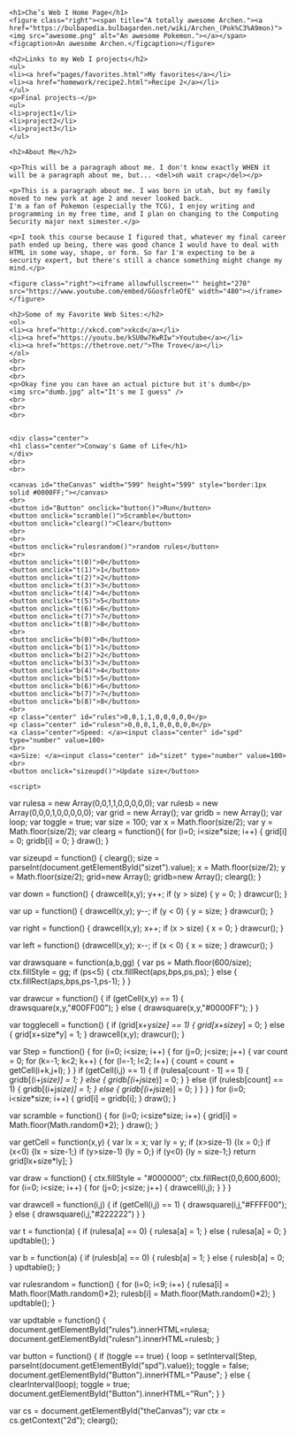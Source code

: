 <!DOCTYPE html>
<html lang="en">
<head>
	<meta charset="utf-8" />
	<link type="text/css" rel="stylesheet" href="home_page.css" />
	<title>Che's Web I Web Site</title>
</head>
<body>

	<h1>Che’s Web I Home Page</h1>
	<figure class="right"><span title="A totally awesome Archen."><a href="https://bulbapedia.bulbagarden.net/wiki/Archen_(Pok%C3%A9mon)"><img src="awesome.png" alt="An awesome Pokemon."></a></span><figcaption>An awesome Archen.</figcaption></figure>
		
	<h2>Links to my Web I projects</h2>
	<ul>
	<li><a href="pages/favorites.html">My favorites</a></li>
	<li><a href="homework/recipe2.html">Recipe 2</a></li>
	</ul>
	<p>Final projects-</p>
	<ul>
	<li>project1</li>
	<li>project2</li>
	<li>project3</li>
	</ul>
	
	<h2>About Me</h2>
	
	<p>This will be a paragraph about me. I don't know exactly WHEN it will be a paragraph about me, but... <del>oh wait crap</del></p>
	
	<p>This is a paragraph about me. I was born in utah, but my family moved to new york at age 2 and never looked back.
	I'm a fan of Pokemon (especially the TCG), I enjoy writing and programming in my free time, and I plan on changing to the Computing Security major next simester.</p>
	
	<p>I took this course because I figured that, whatever my final career path ended up being, there was good chance I would have to deal with HTML in some way, shape, or form. So far I'm expecting to be a security expert, but there's still a chance something might change my mind.</p>
	
	<figure class="right"><iframe allowfullscreen="" height="270" src="https://www.youtube.com/embed/GGosfrleOfE" width="480"></iframe></figure>
		
	<h2>Some of my Favorite Web Sites:</h2>
	<ol>
	<li><a href="http://xkcd.com">xkcd</a></li>
	<li><a href="https://youtu.be/kSU0w7KwRIw">Youtube</a></li>
	<li><a href="https://thetrove.net/">The Trove</a></li>
	</ol>
	<br>
	<br>
	<br>
	<p>Okay fine you can have an actual picture but it's dumb</p>
	<img src="dumb.jpg" alt="It's me I guess" />
	<br>
	<br>
	<br>
	
	
	<div class="center">
	<h1 class="center">Conway's Game of Life</h1>
	</div>
	<br>
	<br>
	
	<canvas id="theCanvas" width="599" height="599" style="border:1px solid #0000FF;"></canvas>
	<br>
	<button id="Button" onclick="button()">Run</button>
	<button onclick="scramble()">Scramble</button>
	<button onclick="clearg()">Clear</button>
	<br>
	<br>
	<button onclick="rulesrandom()">random rules</button>
	<br>
	<button onclick="t(0)">0</button>
	<button onclick="t(1)">1</button>
	<button onclick="t(2)">2</button>
	<button onclick="t(3)">3</button>
	<button onclick="t(4)">4</button>
	<button onclick="t(5)">5</button>
	<button onclick="t(6)">6</button>
	<button onclick="t(7)">7</button>
	<button onclick="t(8)">8</button>
	<br>
	<button onclick="b(0)">0</button>
	<button onclick="b(1)">1</button>
	<button onclick="b(2)">2</button>
	<button onclick="b(3)">3</button>
	<button onclick="b(4)">4</button>
	<button onclick="b(5)">5</button>
	<button onclick="b(6)">6</button>
	<button onclick="b(7)">7</button>
	<button onclick="b(8)">8</button>
	<br>
	<p class="center" id="rules">0,0,1,1,0,0,0,0,0</p>
	<p class="center" id="rulesn">0,0,0,1,0,0,0,0,0</p>
	<a class="center">Speed: </a><input class="center" id="spd" type="number" value=100>
	<br>
	<a>Size: </a><input class="center" id="sizet" type="number" value=100>
	<br>
	<button onclick="sizeupd()">Update size</button>
	
	<script>
var rulesa = new Array(0,0,1,1,0,0,0,0,0);
var rulesb = new Array(0,0,0,1,0,0,0,0,0);
var grid = new Array();
var gridb = new Array();
var loop;
var toggle = true;
var size = 100;
var x = Math.floor(size/2);
var y = Math.floor(size/2);
var clearg = function(){
	for (i=0; i<size*size; i++) {
		grid[i] = 0;
		gridb[i] = 0;
	}
	draw();
}
	
var sizeupd = function() {
	clearg();
	size = parseInt(document.getElementById("sizet").value);
	x = Math.floor(size/2);
	y = Math.floor(size/2);
	grid=new Array();
	gridb=new Array();
	clearg();
}
	
var down = function() {
	drawcell(x,y);
	y++;
	if (y > size) {
		y = 0;
	}
	drawcur();
}
	
var up = function() {
	drawcell(x,y);
	y--;
	if (y < 0) {
		y = size;
	}
	drawcur();
}
	
var right = function() {
	drawcell(x,y);
	x++;
	if (x > size) {
		x = 0;
	}
drawcur();
}
	
var left = function() {drawcell(x,y);
	x--;
	if (x < 0) {
		x = size;
	}
	drawcur();
}
	
var drawsquare = function(a,b,gg) {
	var ps = Math.floor(600/size);
	ctx.fillStyle = gg;
	if (ps<5) {
		ctx.fillRect(a*ps,b*ps,ps,ps);
	} else {
		ctx.fillRect(a*ps,b*ps,ps-1,ps-1);
	}
}
	
var drawcur = function() {
	if (getCell(x,y) == 1) {
		drawsquare(x,y,"#00FF00");
	} else {
		drawsquare(x,y,"#0000FF");
	}
}
	
var togglecell = function() {
	if (grid[x+y*size] == 1) {
		grid[x+size*y] = 0;
	} else {
		grid[x+size*y] = 1;
	}
	drawcell(x,y);
	drawcur();
}
	
var Step = function() {
	for (i=0; i<size; i++) {
		for (j=0; j<size; j++) {
			var count = 0;
			for (k=-1; k<2; k++) {
				for (l=-1; l<2; l++) {
					count = count + getCell(i+k,j+l);
				}
			}
			if (getCell(i,j) == 1) {
				if (rulesa[count - 1] == 1) {
					gridb[(i+j*size)] = 1;
				} else {
				gridb[(i+j*size)] = 0;
				}
				} else {if (rulesb[count] == 1) {
					gridb[(i+j*size)] = 1;
				} else {
					gridb[(i+j*size)] = 0;
				}
			}
		}
	}
	for (i=0; i<size*size; i++) {
		grid[i] = gridb[i];
	}
	draw();
}
	
var scramble = function() {
	for (i=0; i<size*size; i++) {
		grid[i] = Math.floor(Math.random()*2);
	}
	draw();
}

var getCell = function(x,y) {
	var lx = x;
	var ly = y;
	if (x>size-1) {lx = 0;}
	if (x<0) {lx = size-1;}
	if (y>size-1) {ly = 0;}
	if (y<0) {ly = size-1;}
	return grid[lx+size*ly];
}

var draw = function() {
	ctx.fillStyle = "#000000";
	ctx.fillRect(0,0,600,600);
	for (i=0; i<size; i++) {
		for (j=0; j<size; j++) {
			drawcell(i,j);
		}
	}
}

var drawcell = function(i,j) {
	if (getCell(i,j) == 1) {
		drawsquare(i,j,"#FFFF00");
	} else {
		drawsquare(i,j,"#222222")
	}
}

var t = function(a) {
	if (rulesa[a] == 0) {
		rulesa[a] = 1;
	} else {
		rulesa[a] = 0;
	}
	updtable();
}

var b = function(a) {
	if (rulesb[a] == 0) {
		rulesb[a] = 1;
	} else {
		rulesb[a] = 0;
	}
	updtable();
}

var rulesrandom = function() {
	for (i=0; i<9; i++) {
		rulesa[i] = Math.floor(Math.random()*2);
		rulesb[i] = Math.floor(Math.random()*2);
	}
	updtable();
}

var updtable = function() {
	document.getElementById("rules").innerHTML=rulesa;
	document.getElementById("rulesn").innerHTML=rulesb;
}

var button = function() {
	if (toggle == true) {
		loop = setInterval(Step, parseInt(document.getElementById("spd").value));
		toggle = false;
		document.getElementById("Button").innerHTML="Pause";
	} else {
		clearInterval(loop);
		toggle = true;
		document.getElementById("Button").innerHTML="Run";
	}
}

var cs = document.getElementById("theCanvas");
var ctx = cs.getContext("2d");
clearg();
</script>
	

	
</body>
</html>
